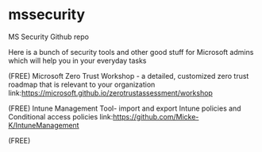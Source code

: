 # mssecurity
MS Security Github repo

Here is a bunch of security tools and other good stuff for Microsoft admins which will help you in your everyday tasks 

(FREE) Microsoft Zero Trust Workshop - a detailed, customized zero trust roadmap that is relevant to your organization
link:https://microsoft.github.io/zerotrustassessment/workshop

(FREE) Intune Management Tool- import and export Intune policies and Conditional access policies
link:https://github.com/Micke-K/IntuneManagement

(FREE) 
